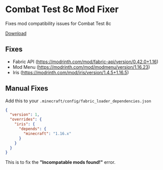 # Combat Test 8c Mod Fixer

Fixes mod compatibility issues for Combat Test 8c

[Download](https://github.com/not-coded/cts-mod-fixer/releases/download/1.0.0/modfixer-1.0.0.jar)

## Fixes

- Fabric API (<https://modrinth.com/mod/fabric-api/version/0.42.0+1.16>)
- Mod Menu (<https://modrinth.com/mod/modmenu/version/1.16.23>)
- Iris (<https://modrinth.com/mod/iris/version/1.4.5+1.16.5>)

## Manual Fixes

Add this to your `.minecraft/config/fabric_loader_dependencies.json`

```json
{
  "version": 1,
  "overrides": {
    "iris": {
      "depends": {
        "minecraft": "1.16.x"
      }
    }
  }
}
```

This is to fix the **"Incompatable mods found!"** error.
